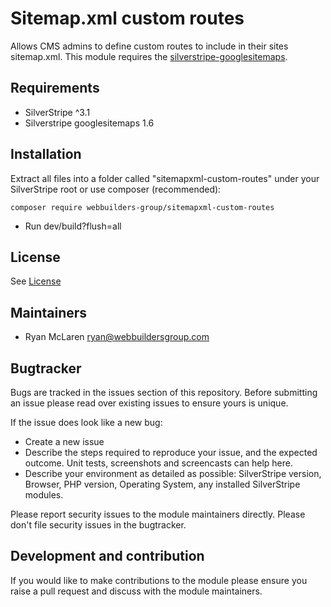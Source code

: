 # Sitemap.xml custom routes

Allows CMS admins to define custom routes to include in their sites sitemap.xml. This module requires the [silverstripe-googlesitemaps](https://github.com/wilr/silverstripe-googlesitemaps).

## Requirements
 * SilverStripe ^3.1
 * Silverstripe googlesitemaps 1.6

## Installation

Extract all files into a folder called "sitemapxml-custom-routes" under your SilverStripe root or use composer (recommended):

```
composer require webbuilders-group/sitemapxml-custom-routes
```

* Run dev/build?flush=all

## License
See [License](license.md)

## Maintainers
 * Ryan McLaren <ryan@webbuildersgroup.com>

## Bugtracker
Bugs are tracked in the issues section of this repository. Before submitting an issue please read over
existing issues to ensure yours is unique.

If the issue does look like a new bug:

 - Create a new issue
 - Describe the steps required to reproduce your issue, and the expected outcome. Unit tests, screenshots
 and screencasts can help here.
 - Describe your environment as detailed as possible: SilverStripe version, Browser, PHP version,
 Operating System, any installed SilverStripe modules.

Please report security issues to the module maintainers directly. Please don't file security issues in the bugtracker.

## Development and contribution
If you would like to make contributions to the module please ensure you raise a pull request and discuss with the module maintainers.
